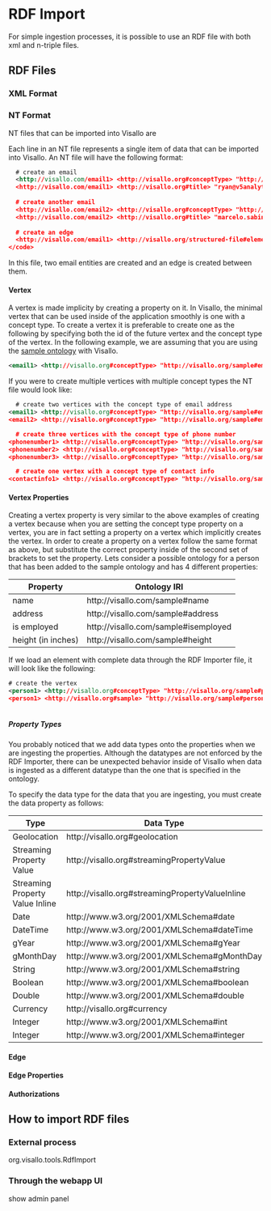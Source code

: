 # RDF Import

For simple ingestion processes, it is possible to use an RDF file with both xml and n-triple files. 

## RDF Files

### XML Format

### NT Format

NT files that can be imported into Visallo are 

Each line in an NT file represents a single item of data that can be imported into Visallo. An NT file will have the following format:


```xml
  # create an email
  <http://visallo.com/email1> <http://visallo.org#conceptType> "http://visallo.org/sample#emailAddress"
  <http://visallo.com/email1> <http://visallo.org#title> "ryan@v5analytics.com"
  
  # create another email
  <http://visallo.com/email2> <http://visallo.org#conceptType> "http://visallo.org/sample#emailAddress"
  <http://visallo.com/email2> <http://visallo.org#title> "marcelo.sabino@gmail.com"
  
  # create an edge
  <http://visallo.com/email1> <http://visallo.org/structured-file#elementHasSource> <http://visallo.com/email2>
</code>
```

In this file, two email entities are created and an edge is created between them. 


#### Vertex

A vertex is made implicity by creating a property on it. In Visallo, the minimal vertex that can be used inside of the application smoothly is one with a concept type. To create a vertex it is preferable to create one as the following by specifying both the id of the future vertex and the concept type of the vertex. In the following example, we are assuming that you are using the [sample ontology](https://github.com/v5analytics/visallo/config/ontology/sample.owl) with Visallo.

```xml
<email1> <http://visallo.org#conceptType> "http://visallo.org/sample#emailAddress"
```

If you were to create multiple vertices with multiple concept types the NT file would look like:

```xml
  # create two vertices with the concept type of email address
<email1> <http://visallo.org#conceptType> "http://visallo.org/sample#emailAddress"
<email2> <http://visallo.org#conceptType> "http://visallo.org/sample#emailAddress"

  # create three vertices with the concept type of phone number
<phonenumber1> <http://visallo.org#conceptType> "http://visallo.org/sample#phoneNumber"
<phonenumber2> <http://visallo.org#conceptType> "http://visallo.org/sample#phoneNumber"
<phonenumber3> <http://visallo.org#conceptType> "http://visallo.org/sample#phoneNumber"

  # create one vertex with a concept type of contact info
<contactinfo1> <http://visallo.org#conceptType> "http://visallo.org/sample#contactInfo"

```

#### Vertex Properties

Creating a vertex property is very similar to the above examples of creating a vertex because when you are setting the concept type property on a vertex, you are in fact setting a property on a vertex which implicitly creates the vertex. In order to create a property on a vertex follow the same format as above, but substitute the correct property inside of the second set of brackets to set the property. Lets consider a possible ontology for a person that has been added to the sample ontology and has 4 different properties:

<table>
<thead>
<tr><th>Property</th><th>Ontology IRI</th></tr>
</thead>
<tbody>
<tr><td>name</td><td>http://visallo.com/sample#name</td></tr>
<tr><td>address</td><td>http://visallo.com/sample#address</td></tr>
<tr><td>is employed</td><td>http://visallo.com/sample#isemployed</td></tr>
<tr><td>height (in inches)</td><td>http://visallo.com/sample#height</td></tr>
</tbody>
</table>

If we load an element with complete data through the RDF Importer file, it will look like the following:

```xml
# create the vertex
<person1> <http://visallo.org#conceptType> "http://visallo.org/sample#person"
<person1> <http://visallo.org#sample> "http://visallo.org/sample#person"



```



##### Property Types

You probably noticed that we add data types onto the properties when we are ingesting the properties. Although the datatypes are not enforced by the RDF Importer, there can be unexpected behavior inside of Visallo when data is ingested as a different datatype than the one that is specified in the ontology. 

To specify the data type for the data that you are ingesting, you must create the data property as follows:

<table><thead>
<tr><th>Type</th><th>Data Type</th><th>Description</th><th>Example</th></tr>
</thead>
<tbody>
<tr><td>Geolocation</td><td>http://visallo.org#geolocation</td><td></td><td></td></tr>
<tr>
  <td>Streaming Property Value</td>
  <td>http://visallo.org#streamingPropertyValue</td>
  <td></td>
  <td></td>
</tr>
<tr>
<td>Streaming Property Value Inline</td>
<td>http://visallo.org#streamingPropertyValueInline</td>
<td></td>
<td></td></tr>
<tr>
<td>Date</td>
<td>http://www.w3.org/2001/XMLSchema#date</td>
<td></td>
<td></td></tr>
<tr>
<td>DateTime</td>
<td>http://www.w3.org/2001/XMLSchema#dateTime</td>
<td></td>
<td></td></tr>
<tr>
<td>gYear</td>
<td>http://www.w3.org/2001/XMLSchema#gYear</td>
<td></td>
<td></td></tr>
<tr>
<td>gMonthDay</td>
<td>http://www.w3.org/2001/XMLSchema#gMonthDay</td>
<td></td>
<td></td></tr>
<tr>
<td>String</td>
<td>http://www.w3.org/2001/XMLSchema#string</td>
<td></td>
<td></td></tr>
<tr>
<td>Boolean</td>
<td>http://www.w3.org/2001/XMLSchema#boolean</td>
<td></td>
<td></td></tr>
<tr>
<td>Double</td>
<td>http://www.w3.org/2001/XMLSchema#double</td>
<td></td>
<td></td></tr>
<tr>
<td>Currency</td>
<td>http://visallo.org#currency</td>
<td></td>
<td></td></tr>
<tr>
<td>Integer</td>
<td>http://www.w3.org/2001/XMLSchema#int</td>
<td></td>
<td></td></tr>
<tr>
<td>Integer</td>
<td>http://www.w3.org/2001/XMLSchema#integer</td>
<td></td>
<td></td></tr>
</tbody>
</table>








#### Edge

#### Edge Properties

#### Authorizations


## How to import RDF files
 
### External process
 
org.visallo.tools.RdfImport

### Through the webapp UI

show admin panel

